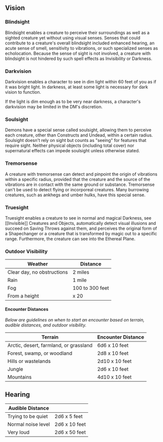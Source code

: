 ## Vision

### Blindsight

Blindsight enables a creature to perceive their surroundings as well as a sighted creature yet without using visual senses. Senses that could contribute to a creature's overall blindsight included enhanced hearing, an acute sense of smell, sensitivity to vibrations, or such specialized senses as echolocation. Because the sense of sight is not involved, a creature with blindsight is not hindered by such spell effects as Invisibility or Darkness.

### Darkvision

Darkvision enables a character to see in dim light within 60 feet of you as if it was bright light. In darkness, at least some light is necessary for dark vision to function.

If the light is dim enough as to be very near darkness, a character's darkvision may be limited in the DM's discretion.

### Soulsight

Demons have a special sense called soulsight, allowing them to perceive each creature, other than Constructs and Undead, within a certain radius. Soulsight doesn't rely on sight but counts as "seeing" for features that require sight. Neither physical objects (including total cover) nor supernatural effects can impede soulsight unless otherwise stated.

### Tremorsense

A creature with tremorsense can detect and pinpoint the origin of vibrations within a specific radius, provided that the creature and the source of the vibrations are in contact with the same ground or substance. Tremorsense can't be used to detect flying or incorporeal creatures. Many burrowing creatures, such as ankhegs and umber hulks, have this special sense.

### Truesight

Truesight enables a creature to see in normal and magical Darkness, see [[Invisible]] Creatures and Objects, automatically detect visual illusions and succeed on Saving Throws against them, and perceives the original form of a Shapechanger or a creature that is transformed by magic out to a specific range. Furthermore, the creature can see into the Ethereal Plane.

### Outdoor Visibility

| Weather                    | Distance        |
| -------------------------- | --------------- |
| Clear day, no obstructions | 2 miles         |
| Rain                       | 1 mile          |
| Fog                        | 100 to 300 feet |
| From a height              | x 20            |


#### Encounter Distances

_Below are guidelines on when to start an encounter based on terrain, audible distances, and outdoor visibility._  
  
| Terrain                                | Encounter Distance |
| -------------------------------------- | ------------------ |
| Arctic, desert, farmland, or grassland | 6d6 x 10 feet      |
| Forest, swamp, or woodland             | 2d8 x 10 feet      |
| Hills or wastelands                    | 2d10 x 10 feet     |
| Jungle                                 | 2d6 x 10 feet      |
| Mountains                              | 4d10 x 10 feet     |



## Hearing

|Audible Distance|   |
|---|---|
|Trying to be quiet|2d6 x 5 feet|
|Normal noise level|2d6 x 10 feet|
|Very loud|2d6 x 50 feet|
